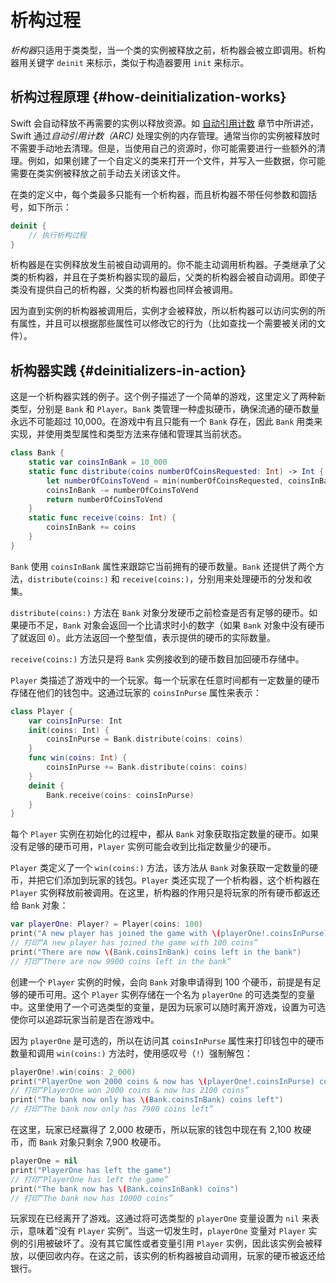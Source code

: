 # 析构过程

*析构器*只适用于类类型，当一个类的实例被释放之前，析构器会被立即调用。析构器用关键字 `deinit` 来标示，类似于构造器要用 `init` 来标示。

## 析构过程原理 {#how-deinitialization-works}

Swift 会自动释放不再需要的实例以释放资源。如 [自动引用计数](./24_Automatic_Reference_Counting.md) 章节中所讲述，Swift 通过*自动引用计数（ARC)* 处理实例的内存管理。通常当你的实例被释放时不需要手动地去清理。但是，当使用自己的资源时，你可能需要进行一些额外的清理。例如，如果创建了一个自定义的类来打开一个文件，并写入一些数据，你可能需要在类实例被释放之前手动去关闭该文件。

在类的定义中，每个类最多只能有一个析构器，而且析构器不带任何参数和圆括号，如下所示：

```swift
deinit {
    // 执行析构过程
}
```

析构器是在实例释放发生前被自动调用的。你不能主动调用析构器。子类继承了父类的析构器，并且在子类析构器实现的最后，父类的析构器会被自动调用。即使子类没有提供自己的析构器，父类的析构器也同样会被调用。

因为直到实例的析构器被调用后，实例才会被释放，所以析构器可以访问实例的所有属性，并且可以根据那些属性可以修改它的行为（比如查找一个需要被关闭的文件）。

## 析构器实践 {#deinitializers-in-action}

这是一个析构器实践的例子。这个例子描述了一个简单的游戏，这里定义了两种新类型，分别是 `Bank` 和 `Player`。`Bank` 类管理一种虚拟硬币，确保流通的硬币数量永远不可能超过 10,000。在游戏中有且只能有一个 `Bank` 存在，因此 `Bank` 用类来实现，并使用类型属性和类型方法来存储和管理其当前状态。

```swift
class Bank {
    static var coinsInBank = 10_000
    static func distribute(coins numberOfCoinsRequested: Int) -> Int {
        let numberOfCoinsToVend = min(numberOfCoinsRequested, coinsInBank)
        coinsInBank -= numberOfCoinsToVend
        return numberOfCoinsToVend
    }
    static func receive(coins: Int) {
        coinsInBank += coins
    }
}
```

`Bank` 使用 `coinsInBank` 属性来跟踪它当前拥有的硬币数量。`Bank` 还提供了两个方法，`distribute(coins:)` 和 `receive(coins:)`，分别用来处理硬币的分发和收集。

`distribute(coins:)` 方法在 `Bank` 对象分发硬币之前检查是否有足够的硬币。如果硬币不足，`Bank` 对象会返回一个比请求时小的数字（如果 `Bank` 对象中没有硬币了就返回 `0`）。此方法返回一个整型值，表示提供的硬币的实际数量。

`receive(coins:)` 方法只是将 `Bank` 实例接收到的硬币数目加回硬币存储中。

`Player` 类描述了游戏中的一个玩家。每一个玩家在任意时间都有一定数量的硬币存储在他们的钱包中。这通过玩家的 `coinsInPurse` 属性来表示：

```swift
class Player {
    var coinsInPurse: Int
    init(coins: Int) {
        coinsInPurse = Bank.distribute(coins: coins)
    }
    func win(coins: Int) {
        coinsInPurse += Bank.distribute(coins: coins)
    }
    deinit {
        Bank.receive(coins: coinsInPurse)
    }
}
```

每个 `Player` 实例在初始化的过程中，都从 `Bank` 对象获取指定数量的硬币。如果没有足够的硬币可用，`Player` 实例可能会收到比指定数量少的硬币。

`Player` 类定义了一个 `win(coins:)` 方法，该方法从 `Bank` 对象获取一定数量的硬币，并把它们添加到玩家的钱包。`Player` 类还实现了一个析构器，这个析构器在 `Player` 实例释放前被调用。在这里，析构器的作用只是将玩家的所有硬币都返还给 `Bank` 对象：

```swift
var playerOne: Player? = Player(coins: 100)
print("A new player has joined the game with \(playerOne!.coinsInPurse) coins")
// 打印“A new player has joined the game with 100 coins”
print("There are now \(Bank.coinsInBank) coins left in the bank")
// 打印“There are now 9900 coins left in the bank”
```

创建一个 `Player` 实例的时候，会向 `Bank` 对象申请得到 100 个硬币，前提是有足够的硬币可用。这个 `Player` 实例存储在一个名为 `playerOne` 的可选类型的变量中。这里使用了一个可选类型的变量，是因为玩家可以随时离开游戏，设置为可选使你可以追踪玩家当前是否在游戏中。

因为 `playerOne` 是可选的，所以在访问其 `coinsInPurse` 属性来打印钱包中的硬币数量和调用 `win(coins:)` 方法时，使用感叹号（`!`）强制解包：

```swift
playerOne!.win(coins: 2_000)
print("PlayerOne won 2000 coins & now has \(playerOne!.coinsInPurse) coins")
// 打印“PlayerOne won 2000 coins & now has 2100 coins”
print("The bank now only has \(Bank.coinsInBank) coins left")
// 打印“The bank now only has 7900 coins left”
```

在这里，玩家已经赢得了 2,000 枚硬币，所以玩家的钱包中现在有 2,100 枚硬币，而 `Bank` 对象只剩余 7,900 枚硬币。

```swift
playerOne = nil
print("PlayerOne has left the game")
// 打印“PlayerOne has left the game”
print("The bank now has \(Bank.coinsInBank) coins")
// 打印“The bank now has 10000 coins”
```

玩家现在已经离开了游戏。这通过将可选类型的 `playerOne` 变量设置为 `nil` 来表示，意味着“没有 `Player` 实例”。当这一切发生时，`playerOne` 变量对 `Player` 实例的引用被破坏了。没有其它属性或者变量引用 `Player` 实例，因此该实例会被释放，以便回收内存。在这之前，该实例的析构器被自动调用，玩家的硬币被返还给银行。

